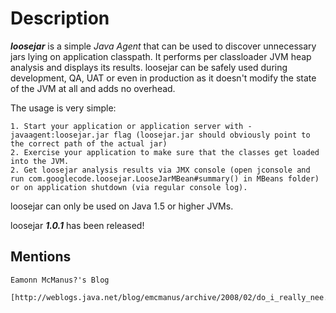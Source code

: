 Description
===========
***loosejar*** is a simple *Java Agent* that can be used to discover unnecessary jars lying on application classpath. It performs per classloader JVM heap analysis and displays its results. loosejar can be safely used during development, QA, UAT or even in production as it doesn't modify the state of the JVM at all and adds no overhead.

The usage is very simple:

    1. Start your application or application server with -javaagent:loosejar.jar flag (loosejar.jar should obviously point to the correct path of the actual jar)
    2. Exercise your application to make sure that the classes get loaded into the JVM.
    2. Get loosejar analysis results via JMX console (open jconsole and run com.googlecode.loosejar.LooseJarMBean#summary() in MBeans folder) or on application shutdown (via regular console log). 

loosejar can only be used on Java 1.5 or higher JVMs.

loosejar ***1.0.1*** has been released!

Mentions
--------
    Eamonn McManus?'s Blog
        [http://weblogs.java.net/blog/emcmanus/archive/2008/02/do_i_really_nee.html] 
        
